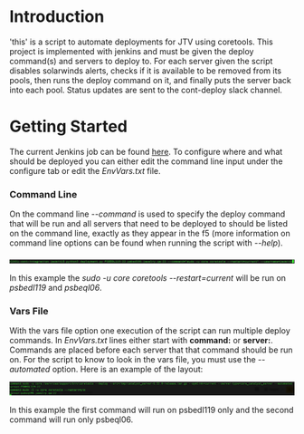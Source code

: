 # Introduction

 'this' is a script to automate deployments for JTV using coretools. This project
  is implemented with jenkins and must be given the deploy command(s) and servers
  to deploy to. For each server given the script disables solarwinds alerts, checks
  if it is available to be removed from its pools, then runs the deploy command on
  it, and finally puts the server back into each pool. Status updates are sent to
  the cont-deploy slack channel.

# Getting Started

  The current Jenkins job can be found [here](http://build.jewelry.acn/jenkins/job/gardeners/job/dev/job/gardeners-jack-DEPLOY-TO-DEV/). To
  configure where and what should be deployed you can either edit the command line input under the configure tab or edit the
  *EnvVars.txt* file.

### Command Line

  On the command line *--command* is used to specify the deploy command that will be run
  and all servers that need to be deployed to should be listed on the command line, exactly
  as they appear in the f5 (more information on command line options can be found when running
  the script with *--help*).

  ![alt text](https://github.com/jack-mitt/jtv_cont_deployment/blob/master/images/command_line.png "Command line input")

  In this example the *sudo -u core coretools --restart=current* will be run on *psbedl119* and *psbeql06*.

### Vars File

  With the vars file option one execution of the script can run multiple deploy commands.
  In *EnvVars.txt* lines either start with **command:** or **server:**. Commands are placed
  before each server that that command should be run on. For the script to know to look in the vars file,
  you must use the *--automated* option. Here is an example of the layout:

  ![alt text](https://github.com/jack-mitt/jtv_cont_deployment/blob/master/images/vars_file.png "Vars file input")

  In this example the first command will run on psbedl119 only and the second
  command will run only psbeql06.
